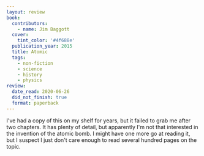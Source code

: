 ```yaml
---
layout: review
book:
  contributors:
    - name: Jim Baggott
  cover:
    tint_color: '#4f688e'
  publication_year: 2015
  title: Atomic
  tags:
    - non-fiction
    - science
    - history
    - physics
review:
  date_read: 2020-06-26
  did_not_finish: true
  format: paperback
---
```


I've had a copy of this on my shelf for years, but it failed to grab me after two chapters.
It has plenty of detail, but apparently I'm not that interested in the invention of the atomic bomb.
I might have one more go at reading it, but I suspect I just don't care enough to read several hundred pages on the topic.
